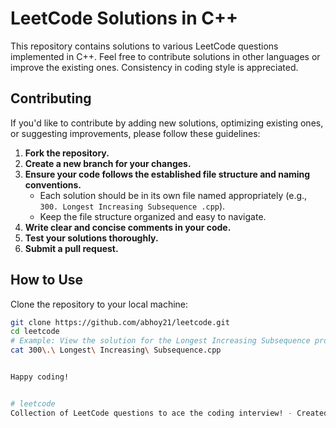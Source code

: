 # LeetCode Solutions in C++

This repository contains solutions to various LeetCode questions implemented in C++. Feel free to contribute solutions in other languages or improve the existing ones. Consistency in coding style is appreciated.

## Contributing

If you'd like to contribute by adding new solutions, optimizing existing ones, or suggesting improvements, please follow these guidelines:

1. **Fork the repository.**
2. **Create a new branch for your changes.**
3. **Ensure your code follows the established file structure and naming conventions.**
   - Each solution should be in its own file named appropriately (e.g., `300. Longest Increasing Subsequence
.cpp`).
   - Keep the file structure organized and easy to navigate.
4. **Write clear and concise comments in your code.**
5. **Test your solutions thoroughly.**
6. **Submit a pull request.**

## How to Use

Clone the repository to your local machine:

```bash
git clone https://github.com/abhoy21/leetcode.git
cd leetcode
# Example: View the solution for the Longest Increasing Subsequence problem
cat 300\.\ Longest\ Increasing\ Subsequence.cpp


Happy coding!


# leetcode
Collection of LeetCode questions to ace the coding interview! - Created using [LeetHub](https://github.com/QasimWani/LeetHub)
